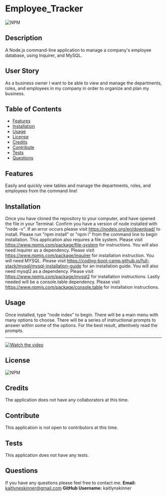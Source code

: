 # Employee_Tracker


![NPM](https://img.shields.io/npm/l/license)

## Description
A Node.js command-line application to manage a company's employee database, using Inquirer, and MySQL.

## User Story
As a business owner I want to be able to view and manage the departments, roles, and employees in my company in order to organize and plan my business.


## Table of Contents
  * [Features](#features)
  * [Installation](#installation)
  * [Usage](#usage)
  * [License](#license)
  * [Credits](#credits)
  * [Contribute](#contribute)
  * [Tests](#tests)
  * [Questions](#questions)

## Features
  Easily and quickly view tables and manage the departments, roles, and employees from the command line! 

## Installation
  Once you have cloned the repository to your computer, and have opened the file in your Terminal. Confirm you have a version of node installed with "node -v". If an error occurs please visit https://nodejs.org/en/download/ to install. Please run "npm install" or "npm i" from the command line to begin installation. This application also requires a file system. Please visit https://www.npmjs.com/package/file-system for instructions. You will also need inquirer as a dependency. Please visit https://www.npmjs.com/package/inquirer for installation instruction. You will need MYSQL. Please visit https://coding-boot-camp.github.io/full-stack/mysql/mysql-installation-guide for an installation guide. You will also need mysql2 as a dependency. Please visit https://www.npmjs.com/package/mysql2 for installation instructions. Lastly needed will be a console.table dependency. Please visit https://www.npmjs.com/package/console.table for installation instructions.

## Usage
 Once installed, type "node index" to begin. There will be a main menu with many options to choose. There will be a series of instructional prompts to answer within some of the options. For the best result, attentively read the prompts.
  ** **
  [![Watch the video](https://img.youtube.com/vi/vLUKuyUaj7Q/0.jpg)](https://www.youtube.com/watch?v=vLUKuyUaj7Q)

## License
![NPM](https://img.shields.io/npm/l/license)

## Credits
The application does not have any collaborators at this time.

## Contribute
This application is not open to contributors at this time.

## Tests
This application does not have any tests.

## Questions
If you have any questions please feel free to contact me.
**Email:** kaitlyneskinner@gmail.com
**GitHub Username:** kaitlynskinner